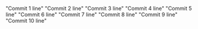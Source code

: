 "Commit 1 line" 
"Commit 2 line" 
"Commit 3 line" 
"Commit 4 line" 
"Commit 5 line" 
"Commit 6 line" 
"Commit 7 line" 
"Commit 8 line" 
"Commit 9 line" 
"Commit 10 line" 
